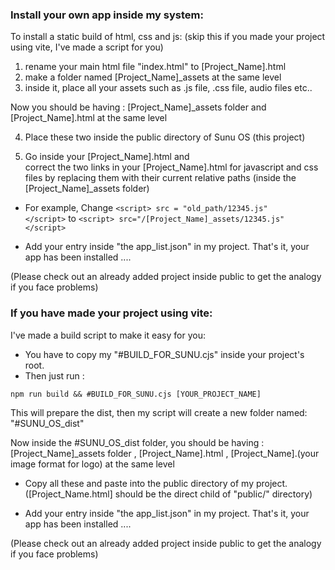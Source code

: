 ### Install your own app inside my system:

To install a static build of html, css and js: (skip this if you made your project using vite, I've made a script for you)

1. rename your main html file "index.html" to [Project_Name].html
2. make a folder named [Project_Name]\_assets at the same level
3. inside it, place all your assets such as .js file, .css file, audio files etc..

Now you should be having :
[Project_Name]\_assets folder
and
[Project_Name].html
at the same level

4. Place these two inside the public directory of Sunu OS (this project)

5. Go inside your [Project_Name].html and  
   correct the two links in your [Project_Name].html for javascript and css files
   by replacing them with their current relative paths (inside the [Project_Name]\_assets folder)

- For example, Change
  `<script> src = "old_path/12345.js"             </script>`
  to
  `<script> src="/[Project_Name]_assets/12345.js" </script>`

- Add your entry inside "the app_list.json" in my project.
  That's it, your app has been installed ....

(Please check out an already added project inside public to get the analogy if you face problems)

### If you have made your project using vite:

I've made a build script to make it easy for you:

- You have to copy my "#BUILD_FOR_SUNU.cjs" inside your project's root.
- Then just run :

```
npm run build && #BUILD_FOR_SUNU.cjs [YOUR_PROJECT_NAME]
```

This will prepare the dist, then my script will create a new folder named: "#SUNU_OS_dist"

Now inside the #SUNU_OS_dist folder, you should be having :
[Project_Name]\_assets folder
,
[Project_Name].html
,
[Project_Name].(your image format for logo)
at the same level

- Copy all these and paste into the public directory of my project.
  ([Project_Name.html] should be the direct child of "public/" directory)

- Add your entry inside "the app_list.json" in my project.
  That's it, your app has been installed ....

(Please check out an already added project inside public to get the analogy if you face problems)
